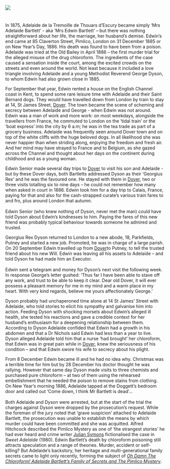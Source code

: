 <a href="https://beta.kent-maps.online"><img src="https://beta.kent-maps.online/juncture/ve-button.png"></a>
<param ve-config title="Adelaide Bartlett" author="Rosemary Storkey" layout="vtl" banner="https://upload.wikimedia.org/wikipedia/commons/6/69/An_illustrated_and_descriptive_guide_to_the_great_railways_of_England_and_their_connections_with_the_Continent_%281885%29_%2814573960910%29.jpg">

<param ve-entity eid="Q179224" aliases="Dover">

#

In 1875, Adelaide de la Tremoille de Thouars d’Escury became simply ‘Mrs Adelaide Bartlett’ - aka ‘Mrs Edwin Bartlett’ – but there was nothing straightforward about her life, the marriage, her husband’s demise. Edwin’s end came at 85 Claverton Street, Pimlico, London on 31 December 1885 or on New Year’s Day, 1886. His death was found to have been from a poison. Adelaide was tried at the Old Bailey in April 1886 – the first murder trial for the alleged misuse of the drug chloroform. The ingredients of the case caused a sensation inside the court, among the excited crowds on the streets and even around the world. Not least because it included a love triangle involving Adelaide and a young Methodist Reverend George Dyson, to whom Edwin had also grown close in 1885.  
<param ve-image url="https://upload.wikimedia.org/wikipedia/commons/5/5c/Adelaide_Bartlett.jpg" label="Adelaide Bartlett" attribution="contemporary photograph, Public domain, via Wikimedia Commons">

For September that year, Edwin rented a house on the English Channel coast in Kent, to spend some rare leisure time with Adelaide and their Saint Bernard dogs. They would have travelled down from London by train to stay at 14, St James Street, [Dover](/19c/19c-dover). The town became the scene of scheming and secrecy between Adelaide and George - when Edwin was not around. Edwin was a man of work and more work: on most weekdays, alongside the travellers from France, he commuted to London on the ‘tidal train’ or the ‘boat express’ into the city by 6 a.m; he was in the tea trade as part of a grocery business.  Adelaide was frequently seen around Dover town and on top of the white cliffs with the huge beloved dogs. In all likelihood she was never happier than when striding along, enjoying the freedom and fresh air. And her mind may have strayed to France and to Belgium, as she gazed across the Channel and thought about her days on the continent during childhood and as a young woman.
<param ve-image url="https://upload.wikimedia.org/wikipedia/commons/8/8f/The_earth_and_its_inhabitants_%281881%29_%2814781134931%29.jpg" label="The Earth and Its Inhabitants" attribution="Reclus, Elisée, 1830-1905;Ravenstein, Ernest George, 1834-1913;Keane, A. H., 1833-1912, No restrictions, via Wikimedia Commons"> 

Edwin Senior made several day trips to [Dover](/19c/19c-dover) to visit his son and Adelaide - but by these Dover days, both Bartletts addressed Dyson as their ‘Georgius Rex’ and he was the favoured one. He stayed with them in [Dover](/19c/19c-dover), two or three visits totalling six to nine days – he could not remember how many when asked in court in 1886. Edwin took him for a day trip to Calais, France, paying for that and also for the cash-strapped curate’s various train fares to and fro, plus around London that autumn.
<br><br>
Edwin Senior (who knew nothing of Dyson, never met the man) could have told Dyson about Edwin’s kindnesses to him. Paying the fares of this new friend was probably typical behaviour towards someone he admired and trusted.
<param ve-image url="https://upload.wikimedia.org/wikipedia/commons/1/16/CALAIS_DOUVRES._1881_-_Sj%C3%B6historiska_museet_-_Fo29648A.jpg" label="Double-hull ferry Calais-Douvres, 1881" attribution="Maritime Museum, Public domain, via Wikimedia Commons">

Georgius Rex Dyson returned to London to a new abode, 18, Parkfields, Putney and started a new job. Promoted, he was in charge of a large parish. On 20 September Edwin travelled up from [Dover](/19c/19c-dover)to Putney, to tell the trusted friend about his new Will. Edwin was leaving all his assets to Adelaide – and told Dyson he had made him an Executor.
<br><br>
Edwin sent a telegram and money for Dyson’s next visit the following week. In response George’s letter gushed:
‘Thus far I have been able to stave off any work, and trust to be able to keep it clear. Dear old Dover, it will ever possess a pleasant memory for me in my mind and a warm place in my heart. With very kind regards, believe me yours affectionately George.’
<param ve-image url="https://upload.wikimedia.org/wikipedia/commons/1/1b/Dover_Harbour_station.jpg" label="Dover Harbour Station c.1900" attribution="Locomotive Publishing Co., Public domain, via Wikimedia Commons">

Dyson probably had unchaperoned time alone at 14 St James’ Street with Adelaide, who told stories to elicit his sympathy and galvanise him into action. Feeding Dyson with shocking morsels about Edwin’s alleged ill health, she tested his reactions and gave a credible context for her husband’s enthusiasm for a deepening relationship between them. According to Dyson Adelaide confided that Edwin had a growth in his abdomen and that a Dr Nichols said Edwin had less than a year to live. Dyson alleged Adelaide told him that a nurse ‘had brought’ her chloroform, that Edwin was in great pain while in [Dover](/19c/19c-dover), knew the seriousness of his condition – and that Edwin swore his wife to secrecy about his plight.
<param ve-image url="https://upload.wikimedia.org/wikipedia/commons/9/93/Zonder_titel_PK-F-60.1560%2C_PK-F-60.1559.jpg" label="Dover seafront c. 1875" attribution="Valentine, J. via Wikimedia Commons" license="CC BY 4.0">

From 8 December Edwin became ill and he had no idea why.  Christmas was a terrible time for him but by 28 December his doctor thought he was rallying. However that same day Dyson made visits to three chemists and purchased pure chloroform – at two of them using the rehearsed embellishment that he needed the poison to remove stains from clothing. On New Year’s morning 1886, Adelaide tapped at the Doggett’s bedroom door and called out ‘Come down, I think Mr Bartlett is dead’…
<br><br>
Both Adelaide and Dyson were arrested, but at the start of the trial the charges against Dyson were dropped by the prosecution’s request. While the foreman of the jury noted that ‘grave suspicion’ attached to Adelaide Bartlett, the prosecution was unable to establish the means by which murder could have been committed and she was acquitted.
Alfred Hitchcock described the Pimlico Mystery as one of ‘the strangest stories’ he had ever heard and crime writer [Julian Symons](/20c/20c-symons-biography) fictionalised the case in _Sweet Adelaide_ (1980). Edwin Bartlett’s death by chloroform poisoning still attracts speculation and a range of theories. Murder, accident or self-killing? But Adelaide’s backstory, her heritage and multi-generational family secrets came to light only recently, forming the subject of [_Oh Damn The Chloroform! Adelaide Bartlett’s Family of Secrets and The Pimlico Mystery_](https://www.browndogbooks.uk/products/oh-damn-the-chloroform-rose-storkey). 
<param ve-image url="https://upload.wikimedia.org/wikipedia/commons/7/7a/Bottle_of_chloroform%2C_United_Kingdom%2C_1896-1945_Wellcome_L0058271.jpg" label="Bottle of Chloroform, 1896-1945 Wellcome L0058271" attribution="Wellcome Images, via Wikimedia Commons" license="CC BY 4.0"> 
